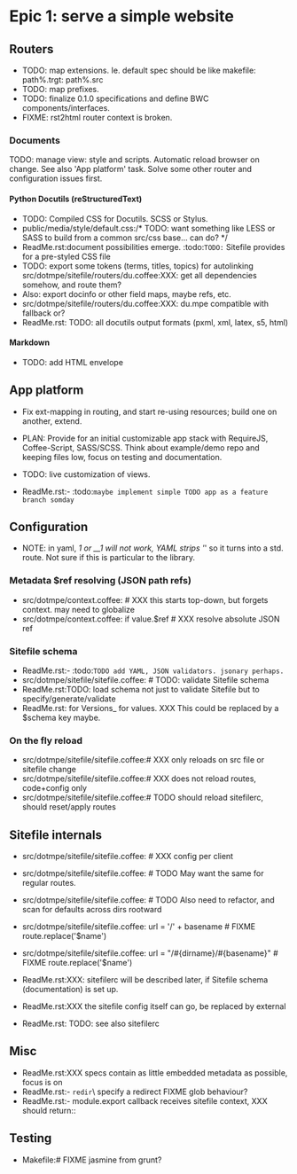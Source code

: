 # Epic 1: serve a simple website
## Routers
- TODO: map extensions. Ie. default spec should be like makefile: path%.trgt: path%.src
- TODO: map prefixes.
- TODO: finalize 0.1.0 specifications and define BWC components/interfaces.
- FIXME: rst2html router context is broken.

### Documents
TODO: manage view: style and scripts. Automatic reload browser on change.
See also 'App platform' task. Solve some other router and configuration issues 
first.

#### Python Docutils (reStructuredText)

- TODO: Compiled CSS for Docutils. SCSS or Stylus.
- public/media/style/default.css:/* TODO: want something like LESS or SASS to build from a common src/css base... can do? */
- ReadMe.rst:document possibilities emerge. :todo:`TODO:` Sitefile provides for a pre-styled CSS file
- TODO: export some tokens (terms, titles, topics) for autolinking
src/dotmpe/sitefile/routers/du.coffee:XXX: get all dependencies somehow, and route them?
- Also: export docinfo or other field maps, maybe refs, etc.
- src/dotmpe/sitefile/routers/du.coffee:XXX: du.mpe compatible with fallback or?
- ReadMe.rst:  TODO: all docutils output formats (pxml, xml, latex, s5, html)

#### Markdown
- TODO: add HTML envelope

## App platform
- Fix ext-mapping in routing, and start re-using resources; build one on
  another, extend.
- PLAN: Provide for an initial customizable app stack with RequireJS, 
  Coffee-Script, SASS/SCSS. 
  Think about example/demo repo and keeping files low, focus on 
  testing and documentation.

- TODO: live customization of views.
- ReadMe.rst:- :todo:`maybe implement simple TODO app as a feature branch somday`

## Configuration
- NOTE: in yaml, _1 or __1 will not work, YAML strips '_' so it turns into a std. route.
  Not sure if this is particular to the library.

### Metadata $ref resolving (JSON path refs)
- src/dotmpe/context.coffee:    # XXX this starts top-down, but forgets context. may need to globalize
- src/dotmpe/context.coffee:        if value.$ref # XXX resolve absolute JSON ref

### Sitefile schema
- ReadMe.rst:- :todo:`TODO add YAML, JSON validators. jsonary perhaps.`
- src/dotmpe/sitefile/sitefile.coffee:  # TODO: validate Sitefile schema
- ReadMe.rst:TODO: load schema not just to validate Sitefile but to specify/generate/validate
- ReadMe.rst:  for Versions_ for values. XXX This could be replaced by a $schema key maybe.

### On the fly reload
- src/dotmpe/sitefile/sitefile.coffee:# XXX only reloads on src file or sitefile change
- src/dotmpe/sitefile/sitefile.coffee:# XXX does not reload routes, code+config only
- src/dotmpe/sitefile/sitefile.coffee:# TODO should reload sitefilerc, should reset/apply routes

## Sitefile internals
- src/dotmpe/sitefile/sitefile.coffee:    # XXX config per client
- src/dotmpe/sitefile/sitefile.coffee:    # TODO May want the same for regular routes.
- src/dotmpe/sitefile/sitefile.coffee:    # TODO Also need to refactor, and scan for defaults across dirs rootward
- src/dotmpe/sitefile/sitefile.coffee:            url = '/' + basename # FIXME route.replace('$name')
- src/dotmpe/sitefile/sitefile.coffee:            url = "/#{dirname}/#{basename}" # FIXME route.replace('$name')
 
- ReadMe.rst:XXX: sitefilerc will be described later, if Sitefile schema (documentation) is set up.
- ReadMe.rst:XXX the sitefile config itself can go, be replaced by external
- ReadMe.rst:  TODO: see also sitefilerc

## Misc
- ReadMe.rst:XXX specs contain as little embedded metadata as possible, focus is on
- ReadMe.rst:- ``redir``\ specify a redirect FIXME glob behaviour?
- ReadMe.rst:- module.export callback receives sitefile context, XXX should return::

## Testing
- Makefile:# FIXME jasmine from grunt?


